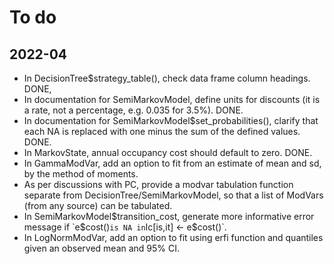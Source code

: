 # To do

## 2022-04

* In DecisionTree$strategy_table(), check data frame column headings. DONE,
* In documentation for SemiMarkovModel, define units for discounts (it is a
  rate, not a percentage, e.g. 0.035 for 3.5%). DONE.
* In documentation for SemiMarkovModel$set_probabilities(), clarify that 
  each NA is replaced with one minus the sum of the defined values. DONE.
* In MarkovState, annual occupancy cost should default to zero. DONE.
* In GammaModVar, add an option to fit from an estimate of mean and sd, by the
  method of moments.
* As per discussions with PC, provide a modvar tabulation function separate
  from DecisionTree/SemiMarkovModel, so that a list of ModVars (from any 
  source) can be tabulated.
* In SemiMarkovModel$transition_cost, generate more informative error message
  if `e$cost()` is NA in `Ic[is,it] <- e$cost()`.
* In LogNormModVar, add an option to fit using erfi function and quantiles given
  an observed mean and 95% CI.